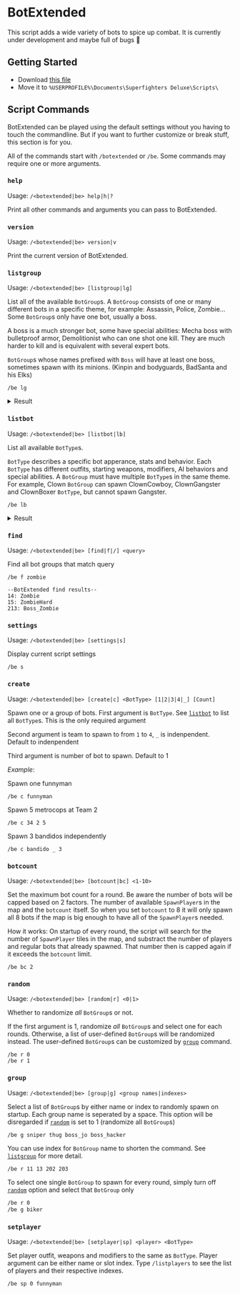 # BotExtended

This script adds a wide variety of bots to spice up combat. It is currently
under development and maybe full of bugs :bug:

<!-- ## Features
- **Large variety of bots**: 60+ new bots for you to fight. No more having to fight hard and expert bots all the time.
- **Bot faction:** Bots will be spawned in many different factions: Thug, Police, Soldier, Assassin, Zombie... to keep you engaging every round.
- **Bosses with special abilities:** Multiple bosses that have special abilities and unique starting weapons to ramp up challenge if you are getting bored of winning expert bots in vanilla.
- **Reaction with dialogue:** Bots can have dialogues depend on the context and evironment around it
- **Special weapons**: Some bots have special weapons that can not be found otherwise. Kill it and get the big reward or die trying! -->

## Getting Started

- Download [this file](src/BotExtended/BotExtended.txt)
- Move it to `%USERPROFILE%\Documents\Superfighters Deluxe\Scripts\`

<!-- ## Factions
 -->


## Script Commands

BotExtended can be played using the default settings without you having to touch the commandline. But if you want to further customize or break stuff, this section is for you.

All of the commands start with `/botextended` or `/be`. Some commands may require one or more arguments.

### `help`

Usage: `/<botextended|be> help|h|?`

Print all other commands and arguments you can pass to BotExtended.

### `version`

Usage: `/<botextended|be> version|v`

Print the current version of BotExtended.

### `listgroup`

Usage: `/<botextended|be> [listgroup|lg]`

List all of the available `BotGroup`s. A `BotGroup` consists of one or many different bots in a specific theme, for example: Assassin, Police, Zombie... Some `BotGroup`s only have one bot, usually a boss.

A boss is a much stronger bot, some have special abilities: Mecha boss with bulletproof armor, Demolitionist who can one shot one kill. They are much harder to kill and is equivalent with several expert bots.

`BotGroup`s whose names prefixed with `Boss` will have at least one boss, sometimes spawn with its minions. (Kinpin and bodyguards, BadSanta and his Elks)

```
/be lg
```


<details>
  <summary>Result</summary>

```
0: Assassin
1: Agent
2: Bandido
3: Biker
4: Clown
5: Cowboy
6: Gangster
7: Marauder
8: MetroCop
9: Police
10: PoliceSWAT
11: Sniper
12: Soldier
13: Thug
14: Zombie
15: ZombieHard
200: Boss_Demolitionist
201: Boss_Funnyman
202: Boss_Jo
203: Boss_Hacker
204: Boss_Incinerator
205: Boss_Kingpin
206: Boss_MadScientist
207: Boss_Meatgrinder
208: Boss_Mecha
209: Boss_MetroCop
210: Boss_Ninja
211: Boss_Santa
212: Boss_Teddybear
213: Boss_Zombie
```
</details>


### `listbot`

Usage: `/<botextended|be> [listbot|lb]`

List all available `BotType`s.

`BotType` describes a specific bot apperance, stats and behavior. Each `BotType` has different outfits, starting weapons, modifiers, AI behaviors and special abilities. A `BotGroup` must have multiple `BotType`s in the same theme. For example, Clown `BotGroup` can spawn ClownCowboy, ClownGangster and ClownBoxer `BotType`, but cannot spawn Gangster.

```
/be lb
```

<details>
    <summary>Result</summary>

```
0: None
1: AssassinMelee
2: AssassinRange
3: Agent
4: Agent2
5: Bandido
6: Biker
7: BikerHulk
8: Bodyguard
9: Bodyguard2
10: ClownBodyguard
11: ClownBoxer
12: ClownCowboy
13: ClownGangster
14: Cowboy
15: Demolitionist
16: Elf
17: Hacker
18: Jo
19: Fritzliebe
20: Funnyman
21: Gangster
22: GangsterHulk
23: Incinerator
24: Kingpin
25: Kriegb
26: MarauderBiker
27: MarauderCrazy
28: MarauderNaked
29: MarauderRifleman
30: MarauderRobber
31: MarauderTough
32: Meatgrinder
33: Mecha
34: MetroCop
35: MetroCop2
36: Mutant
37: NaziLabAssistant
38: NaziMuscleSoldier
39: NaziScientist
40: NaziSoldier
41: SSOfficer
42: Ninja
43: Police
44: PoliceSWAT
45: Santa
46: Sniper
47: Soldier
48: Soldier2
49: Teddybear
50: Babybear
51: Thug
52: ThugHulk
53: Zombie
54: ZombieAgent
55: ZombieBruiser
56: ZombieChild
57: ZombieFat
58: ZombieFighter
59: ZombieFlamer
60: ZombieGangster
61: ZombieNinja
62: ZombiePolice
63: ZombiePrussian
64: BaronVonHauptstein
65: ZombieSoldier
66: ZombieThug
67: ZombieWorker
```
</details>

### `find`

Usage: `/<botextended|be> [find|f|/] <query>`

Find all bot groups that match query

```
/be f zombie
```

```
--BotExtended find results--
14: Zombie
15: ZombieHard
213: Boss_Zombie
```

### `settings`

Usage: `/<botextended|be> [settings|s]`

Display current script settings

```
/be s
```

### `create`

Usage: `/<botextended|be> [create|c] <BotType> [1|2|3|4|_] [Count]`

Spawn one or a group of bots. First argument is `BotType`. See [`listbot`](#listbot) to list all `BotType`s. This is the only required argument

Second argument is team to spawn to from `1` to `4`, `_` is indenpendent. Default to indenpendent

Third argument is number of bot to spawn. Default to 1

*Example*:

Spawn one funnyman

```
/be c funnyman
```

Spawn 5 metrocops at Team 2

```
/be c 34 2 5
```

Spawn 3 bandidos independently

```
/be c bandido _ 3
```

### `botcount`

Usage: `/<botextended|be> [botcount|bc] <1-10>`

Set the maximum bot count for a round. Be aware the number of bots will be capped based on 2 factors. The number of available `SpawnPlayer`s in the map and the `botcount` itself. So when you set `botcount` to 8 it will only spawn all 8 bots if the map is big enough to have all of the `SpawnPlayer`s needed.

How it works: On startup of every round, the script will search for the number of `SpawnPlayer` tiles in the map, and substract the number of players and regular bots that already spawned. That number then is capped again if it exceeds the `botcount` limit.

```
/be bc 2
```

### `random`

Usage: `/<botextended|be> [random|r] <0|1>`

Whether to randomize *all* `BotGroup`s or not.

If the first argument is 1, randomize *all* `BotGroup`s and select one for each rounds. Otherwise, a list of user-defined `BotGroup`s will be randomized instead. The user-defined `BotGroup`s can be customized by [`group`](#group) command.

```
/be r 0
/be r 1
```

### `group`

Usage: `/<botextended|be> [group|g] <group names|indexes>`

Select a list of `BotGroup`s by either name or index to randomly spawn on startup. Each group name is seperated by a space. This option will be disregarded if [`random`](#random) is set to 1 (randomize all `BotGroup`s)

```bash
/be g sniper thug boss_jo boss_hacker
```

You can use index for `BotGroup` name to shorten the command. See [`listgroup`](#listgroup) for more detail.

```
/be r 11 13 202 203
```

To select one single `BotGroup` to spawn for every round, simply turn off [`random`](#random) option and select that `BotGroup` only

```bash
/be r 0
/be g biker
```

### `setplayer`

Usage: `/<botextended|be> [setplayer|sp] <player> <BotType>`

Set player outfit, weapons and modifiers to the same as `BotType`. Player argument can be either name or slot index. Type `/listplayers`
to see the list of players and their respective indexes.

```
/be sp 0 funnyman
```